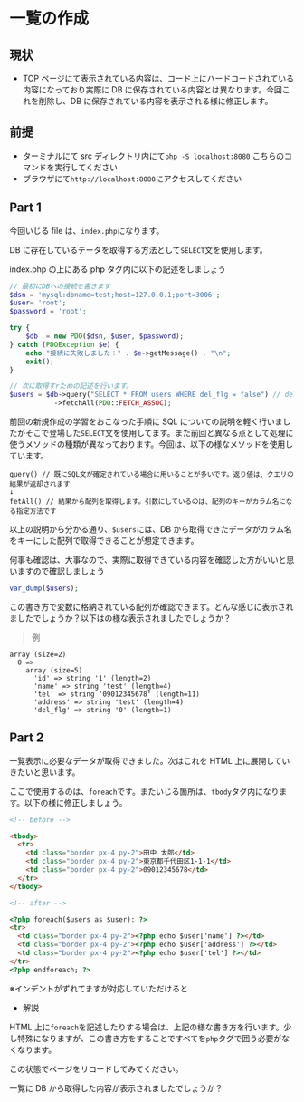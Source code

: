 # 一覧の作成

## 現状

- TOP ページにて表示されている内容は、コード上にハードコードされている内容になっており実際に DB に保存されている内容とは異なります。今回これを削除し、DB に保存されている内容を表示される様に修正します。

## 前提

- ターミナルにて src ディレクトリ内にて`php -S localhost:8080` こちらのコマンドを実行してください
- ブラウザにて`http://localhost:8080`にアクセスしてください

## Part 1

今回いじる file は、`index.php`になります。

DB に存在しているデータを取得する方法として`SELECT`文を使用します。

index.php の上にある php タグ内に以下の記述をしましょう

```php
// 最初にDBへの接続を書きます
$dsn = 'mysql:dbname=test;host=127.0.0.1;port=3006';
$user= 'root';
$password = 'root';

try {
    $db  = new PDO($dsn, $user, $password);
} catch (PDOException $e) {
    echo "接続に失敗しました：" . $e->getMessage() . "\n";
    exit();
}

// 次に取得すrための記述を行います。
$users = $db->query("SELECT * FROM users WHERE del_flg = false") // del_flgは削除の有無を保持しています。デフォルトでは、0が入っているためfalseを指定することで削除されていないデータが取得対象になります。
           ->fetchAll(PDO::FETCH_ASSOC);
```

前回の新規作成の学習をおこなった手順に SQL についての説明を軽く行いましたがそこで登場した`SELECT`文を使用してます。また前回と異なる点として処理に使うメソッドの種類が異なっております。今回は、以下の様なメソッドを使用しています。

```text
query() // 既にSQL文が確定されている場合に用いることが多いです。返り値は、クエリの結果が返却されます
↓
fetAll() // 結果から配列を取得します。引数にしているのは、配列のキーがカラム名になる指定方法です
```

以上の説明から分かる通り、`$users`には、DB から取得できたデータがカラム名をキーにした配列で取得できることが想定できます。

何事も確認は、大事なので、実際に取得できている内容を確認した方がいいと思いますので確認しましょう

```php
var_dump($users);
```

この書き方で変数に格納されている配列が確認できます。どんな感じに表示されましたでしょうか？以下はの様な表示されましたでしょうか？

> 例

```text
array (size=2)
  0 =>
    array (size=5)
      'id' => string '1' (length=2)
      'name' => string 'test' (length=4)
      'tel' => string '09012345678' (length=11)
      'address' => string 'test' (length=4)
      'del_flg' => string '0' (length=1)
```

## Part 2

一覧表示に必要なデータが取得できました。次はこれを HTML 上に展開していきたいと思います。

ここで使用するのは、`foreach`です。またいじる箇所は、`tbody`タグ内になります。以下の様に修正しましょう。

```html
<!-- before -->

<tbody>
  <tr>
    <td class="border px-4 py-2">田中 太郎</td>
    <td class="border px-4 py-2">東京都千代田区1-1-1</td>
    <td class="border px-4 py-2">09012345678</td>
  </tr>
</tbody>

<!-- after -->

<?php foreach($users as $user): ?>
<tr>
  <td class="border px-4 py-2"><?php echo $user['name'] ?></td>
  <td class="border px-4 py-2"><?php echo $user['address'] ?></td>
  <td class="border px-4 py-2"><?php echo $user['tel'] ?></td>
</tr>
<?php endforeach; ?>
```

※インデントがずれてますが対応していただけると

- 解説

HTML 上に`foreach`を記述したりする場合は、上記の様な書き方を行います。少し特殊になりますが、この書き方をすることですべてを`php`タグで囲う必要がなくなります。

この状態でページをリロードしてみてください。

一覧に DB から取得した内容が表示されましたでしょうか？
